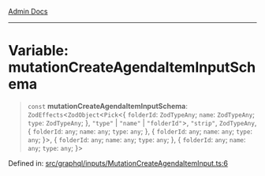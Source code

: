 [Admin Docs](/)

***

# Variable: mutationCreateAgendaItemInputSchema

> `const` **mutationCreateAgendaItemInputSchema**: `ZodEffects`\<`ZodObject`\<`Pick`\<\{ `folderId`: `ZodTypeAny`; `name`: `ZodTypeAny`; `type`: `ZodTypeAny`; \}, `"type"` \| `"name"` \| `"folderId"`\>, `"strip"`, `ZodTypeAny`, \{ `folderId`: `any`; `name`: `any`; `type`: `any`; \}, \{ `folderId`: `any`; `name`: `any`; `type`: `any`; \}\>, \{ `folderId`: `any`; `name`: `any`; `type`: `any`; \}, \{ `folderId`: `any`; `name`: `any`; `type`: `any`; \}\>

Defined in: [src/graphql/inputs/MutationCreateAgendaItemInput.ts:6](https://github.com/NishantSinghhhhh/talawa-api/blob/80d33ad4356836957a519774ac35d2e1e92179d5/src/graphql/inputs/MutationCreateAgendaItemInput.ts#L6)
